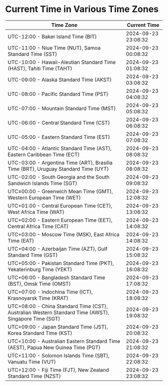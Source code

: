 # Current Time in Various Time Zones

| Time Zone | Current Time |
|-----------|--------------|
| UTC-12:00 - Baker Island Time (BIT) | 2024-09-23 23:08:32 |
| UTC-11:00 - Niue Time (NUT), Samoa Standard Time (SST) | 2024-09-23 00:08:32 |
| UTC-10:00 - Hawaii-Aleutian Standard Time (HAST), Tahiti Time (TAHT) | 2024-09-23 01:08:32 |
| UTC-09:00 - Alaska Standard Time (AKST) | 2024-09-23 03:08:32 |
| UTC-08:00 - Pacific Standard Time (PST) | 2024-09-23 04:08:32 |
| UTC-07:00 - Mountain Standard Time (MST) | 2024-09-23 05:08:32 |
| UTC-06:00 - Central Standard Time (CST) | 2024-09-23 06:08:32 |
| UTC-05:00 - Eastern Standard Time (EST) | 2024-09-23 07:08:32 |
| UTC-04:00 - Atlantic Standard Time (AST), Eastern Caribbean Time (ECT) | 2024-09-23 08:08:32 |
| UTC-03:00 - Argentina Time (ART), Brasília Time (BRT), Uruguay Standard Time (UYT) | 2024-09-23 08:08:32 |
| UTC-02:00 - South Georgia and the South Sandwich Islands Time (SGT) | 2024-09-23 09:08:32 |
| UTC±00:00 - Greenwich Mean Time (GMT), Western European Time (WET) | 2024-09-23 12:08:32 |
| UTC+01:00 - Central European Time (CET), West Africa Time (WAT) | 2024-09-23 13:08:32 |
| UTC+02:00 - Eastern European Time (EET), Central Africa Time (CAT) | 2024-09-23 14:08:32 |
| UTC+03:00 - Moscow Time (MSK), East Africa Time (EAT) | 2024-09-23 14:08:32 |
| UTC+04:00 - Azerbaijan Time (AZT), Gulf Standard Time (GST) | 2024-09-23 15:08:32 |
| UTC+05:00 - Pakistan Standard Time (PKT), Yekaterinburg Time (YEKT) | 2024-09-23 16:08:32 |
| UTC+06:00 - Bangladesh Standard Time (BST), Omsk Time (OMST) | 2024-09-23 17:08:32 |
| UTC+07:00 - Indochina Time (ICT), Krasnoyarsk Time (KRAT) | 2024-09-23 18:08:32 |
| UTC+08:00 - China Standard Time (CST), Australian Western Standard Time (AWST), Singapore Time (SGT) | 2024-09-23 19:08:32 |
| UTC+09:00 - Japan Standard Time (JST), Korea Standard Time (KST) | 2024-09-23 20:08:32 |
| UTC+10:00 - Australian Eastern Standard Time (AEST), Papua New Guinea Time (PGT) | 2024-09-23 21:08:32 |
| UTC+11:00 - Solomon Islands Time (SBT), Vanuatu Time (VUT) | 2024-09-23 22:08:32 |
| UTC+12:00 - Fiji Time (FJT), New Zealand Standard Time (NZST) | 2024-09-23 23:08:32 |
